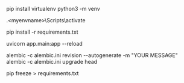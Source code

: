 <!-- To setup project follow the following Steps-->

<!-- create a virtual environment venv using the following commands -->
pip install virtualenv
python3 -m venv <myenvname>

<!-- to activate the virtual environment run the following command -->
.\<myenvname>\Scripts\activate

<!-- After virtual environment is active install all the dependencies from requirements.txt -->
pip install -r requirements.txt 

<!-- command to start application -->
uvicorn app.main:app --reload

<!-- command to execute migration -->
alembic -c alembic.ini revision --autogenerate -m "YOUR MESSAGE"
alembic -c alembic.ini upgrade head

<!-- command to update requirements.txt with required versions of packages -->
pip freeze > requirements.txt